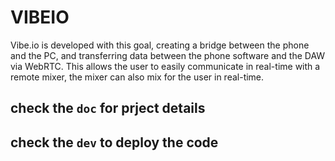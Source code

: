 # VIBEIO

Vibe.io is developed with this goal, creating a bridge between the phone and the PC, and transferring data between the phone software and the DAW via WebRTC. This allows the user to easily communicate in real-time with a remote mixer, the mixer can also mix for the user in real-time.

## check the `doc` for prject details


## check the `dev` to deploy the code


